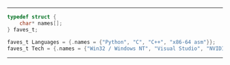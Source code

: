 ------------------------
```C
typedef struct {
    char* names[];
} faves_t;

faves_t Languages = {.names = {"Python", "C", "C++", "x86-64 asm"}};
faves_t Tech = {.names = {"Win32 / Windows NT", "Visual Studio", "NVIDIA CUDA Toolkit"}};
```
--------------
